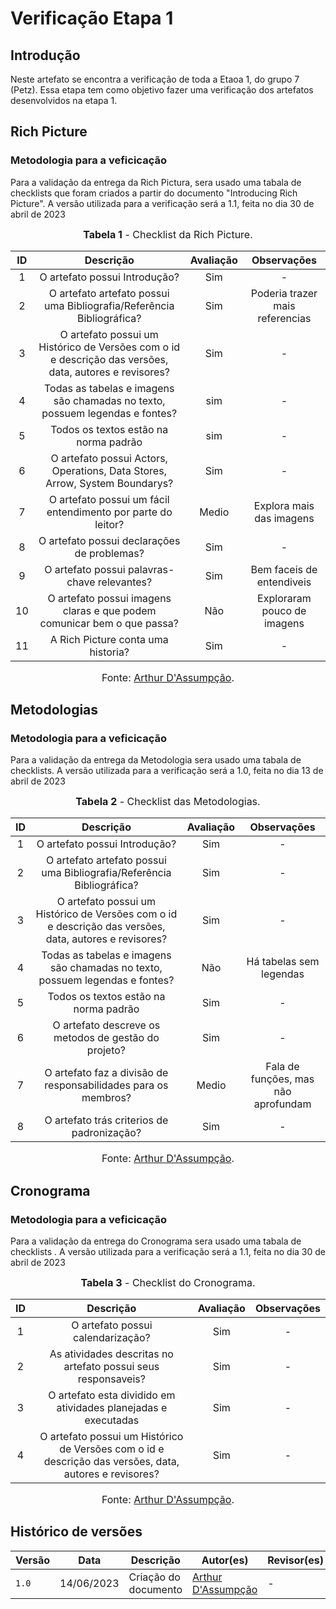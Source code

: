 # Verificação Etapa 1

## Introdução 

Neste artefato se encontra a verificação de toda a Etaoa 1, do grupo 7 (Petz). Essa etapa tem como objetivo fazer uma verificação dos artefatos desenvolvidos na etapa 1.

## Rich Picture 
### Metodologia para a veficicação

Para a validação da entrega da Rich Pictura, sera usado uma tabala de checklists que foram criados a partir do documento "Introducing Rich Picture". A versão utilizada para a verificação será a 1.1, feita no dia 30 de abril de 2023

<font size="3"><p style="text-align: center"><b>Tabela 1</b> - Checklist da Rich Picture. </p></font> 

| ID  | Descrição     | Avaliação | Observações |
| :---: | :---------------------------------------------------------------------------------------------------------------: | :---------: | :-----------: |
| 1   | O artefato possui Introdução?  |   Sim  |    -    |
| 2   | O artefato artefato possui uma Bibliografia/Referência Bibliográfica?    |    Sim  |   Poderia trazer mais referencias    |
| 3   | O artefato possui um Histórico de Versões com o id e descrição das versões, data, autores e revisores? |  Sim      |     -       |
| 4   | Todas as tabelas e imagens são chamadas no texto, possuem legendas e fontes?  | sim | - |
| 5   | Todos os textos estão na norma padrão | sim | - |
| 6 | O artefato possui Actors, Operations, Data Stores, Arrow, System Boundarys?   | Sim | - |
| 7 | O artefato possui um fácil entendimento por parte do leitor? | Medio | Explora mais das imagens |
| 8 | O artefato possui declarações de problemas? | Sim | - |
| 9 | O artefato possui palavras-chave relevantes? | Sim | Bem faceis de entendiveis |
| 10 | O artefato possui imagens claras e que podem comunicar bem o que passa? | Não | Exploraram pouco de imagens |
| 11 | A Rich Picture conta uma historia?  | Sim | - |

<font size="3"><p style="text-align: center">Fonte: [Arthur D'Assumpção](https://github.com/ArtAssLou).</p></font>


## Metodologias  
### Metodologia para a veficicação

Para a validação da entrega da Metodologia sera usado uma tabala de checklists. A versão utilizada para a verificação será a 1.0, feita no dia 13 de abril de 2023

<font size="3"><p style="text-align: center"><b>Tabela 2</b> - Checklist das Metodologias. </p></font> 

| ID  | Descrição     | Avaliação | Observações |
| :---: | :---------------------------------------------------------------------------------------------------------------: | :---------: | :-----------: |
| 1   | O artefato possui Introdução?  |   Sim  |    -    |
| 2   | O artefato artefato possui uma Bibliografia/Referência Bibliográfica?    |     Sim   |   -      |
| 3   | O artefato possui um Histórico de Versões com o id e descrição das versões, data, autores e revisores? |  Sim      |     -       |
| 4   | Todas as tabelas e imagens são chamadas no texto, possuem legendas e fontes?  | Não | Há tabelas sem legendas |
| 5   | Todos os textos estão na norma padrão | Sim | - |
| 6 | O artefato descreve os metodos de gestão do projeto? | Sim | - |
| 7 | O artefato faz a divisão de responsabilidades para os membros? | Medio | Fala de funções, mas não aprofundam |
| 8 | O artefato trás criterios de padronização? | Sim | - |


<font size="3"><p style="text-align: center">Fonte: [Arthur D'Assumpção](https://github.com/ArtAssLou).</p></font>

## Cronograma  
### Metodologia para a veficicação

Para a validação da entrega do Cronograma sera usado uma tabala de checklists . A versão utilizada para a verificação será a 1.1, feita no dia 30 de abril de 2023

<font size="3"><p style="text-align: center"><b>Tabela 3</b> - Checklist do Cronograma. </p></font> 

| ID  | Descrição     | Avaliação | Observações |
| :---: | :---------------------------------------------------------------------------------------------------------------: | :---------: | :-----------: |
| 1   | O artefato possui calendarização?  |   Sim  |    -    |
| 2   | As atividades descritas no artefato possui seus responsaveis?    |     Sim  |   -      |
| 3   | O artefato esta dividido em atividades planejadas e executadas |  Sim       |     -       |
| 4   |  O artefato possui um Histórico de Versões com o id e descrição das versões, data, autores e revisores?  | Sim | - |

<font size="3"><p style="text-align: center">Fonte: [Arthur D'Assumpção](https://github.com/ArtAssLou).</p></font>


## Histórico de versões

| Versão | Data       | Descrição                  | Autor(es)                                                                                    | Revisor(es)                                  |
| ------ | ---------- | -------------------------- | -------------------------------------------------------------------------------------------- | -------------------------------------------- |
| `1.0`   | 14/06/2023 | Criação do documento | [Arthur D'Assumpção](https://github.com/ArtAssLou)  | - |
